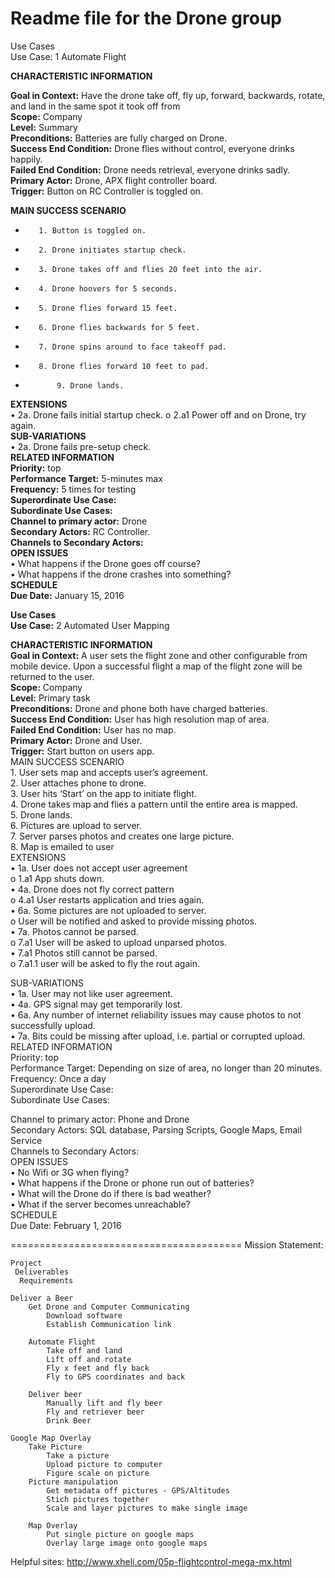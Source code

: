 Readme file for the Drone group
========================================


Use Cases  
Use Case: 1 Automate Flight  

**CHARACTERISTIC INFORMATION** 
  
**Goal in Context:** Have the drone take off, fly up, forward, backwards, rotate, and land in the same spot it took off from    
**Scope:** Company  
**Level:** Summary  
**Preconditions:** Batteries are fully charged on Drone.       
**Success End Condition:** Drone flies without control, everyone drinks happily.   
**Failed End Condition:** Drone needs retrieval, everyone drinks sadly.    
**Primary Actor:** Drone, APX flight controller board.     
**Trigger:** Button on RC Controller is toggled on.    
  
  
**MAIN SUCCESS SCENARIO**
   -	   	1. Button is toggled on.  
   -	   	2. Drone initiates startup check.  
   -    	3. Drone takes off and flies 20 feet into the air.   
   -    	4. Drone hoovers for 5 seconds.    
   -    	5. Drone flies forward 15 feet.    
   -    	6. Drone flies backwards for 5 feet.     
   -    	7. Drone spins around to face takeoff pad.    
   -    	8. Drone flies forward 10 feet to pad.    
   -            9. Drone lands.      
   
       
          
**EXTENSIONS**  
		•	2a. Drone fails initial startup check. 
			o	2.a1 Power off and on Drone, try again.   
**SUB-VARIATIONS**   
		•	2a. Drone fails pre-setup check.    
**RELATED INFORMATION**    
**Priority:** top    
**Performance Target:** 5-minutes max    
**Frequency:** 5 times for testing   
**Superordinate Use Case:**     
**Subordinate Use Cases:**    
**Channel to primary actor:** Drone    
**Secondary Actors:** RC Controller.    
**Channels to Secondary Actors:**    
**OPEN ISSUES**   
		•	What happens if the Drone goes off course?     
		•	What happens if the drone crashes into something?    
**SCHEDULE**   
**Due Date:** January 15, 2016   

**Use Cases**    
**Use Case:** 2 Automated User Mapping    

**CHARACTERISTIC INFORMATION**    
**Goal in Context:** A user sets the flight zone and other configurable from mobile device. Upon a successful flight a map of the flight zone will be returned to the user.    
**Scope:** Company     
**Level:** Primary task     
**Preconditions:** Drone and phone both have charged batteries.    
**Success End Condition:** User has high resolution map of area.   
**Failed End Condition:** User has no map.    
**Primary Actor:** Drone and User.     
**Trigger:** Start button on users app.    
MAIN SUCCESS SCENARIO     
		1.	User sets map and accepts user’s agreement.   
		2.	User attaches phone to drone.   
		3.	User hits ‘Start’ on the app to initiate flight.    
		4.	Drone takes map and flies a pattern until the entire area is mapped.    
		5.	Drone lands.     
		6.	Pictures are upload to server.     
		7.	Server parses photos and creates one large picture.    
		8.	Map is emailed to user     
EXTENSIONS    
		•	1a. User does not accept user agreement      
			o	1.a1 App shuts down.    
		•	4a. Drone does not fly correct pattern     
			o	4.a1 User restarts application and tries again.     
		•	6a. Some pictures are not uploaded to server.     
			o	User will be notified and asked to provide missing photos.    
		•	7a. Photos cannot be parsed.     
			o	7.a1 User will be asked to upload unparsed photos.     
		•	7.a1 Photos still cannot be parsed.       
			o	7.a1.1 user will be asked to fly the rout again.         

SUB-VARIATIONS      
		•	1a. User may not like user agreement.     
		•	4a. GPS signal may get temporarily lost.     
		•	6a. Any number of internet reliability issues may cause photos to not successfully upload.     
		•	7a. Bits could be missing after upload, i.e. partial or corrupted upload.    
RELATED INFORMATION    
Priority: top   
Performance Target: Depending on size of area, no longer than 20 minutes.    
Frequency: Once a day    
Superordinate Use Case:      
Subordinate Use Cases:       
   
Channel to primary actor: Phone and Drone    
Secondary Actors: SQL database, Parsing Scripts, Google Maps, Email Service     
Channels to Secondary Actors:    
OPEN ISSUES      
		•	No Wifi or 3G when flying?      
		•	What happens if the Drone or phone run out of batteries?       
		•	What will the Drone do if there is bad weather?     
		•	What if the server becomes unreachable?      
SCHEDULE    
Due Date: February 1, 2016     
    
========================================
Mission Statement: 

	Project	
	 Deliverables	
	  Requirements
	
	Deliver a Beer		
		Get Drone and Computer Communicating	
			Download software
			Establish Communication link
			
		Automate Flight	
			Take off and land
			Lift off and rotate
			Fly x feet and fly back
			Fly to GPS coordinates and back
			
		Deliver beer	
			Manually lift and fly beer
			Fly and retriever beer
			Drink Beer
			
	Google Map Overlay		
		Take Picture	
			Take a picture
			Upload picture to computer
			Figure scale on picture
		Picture manipulation	
			Get metadata off pictures - GPS/Altitudes
			Stich pictures together
			Scale and layer pictures to make single image
			
		Map Overlay	
			Put single picture on google maps
			Overlay large image onto google maps
			
Helpful sites:
http://www.xheli.com/05p-flightcontrol-mega-mx.html
